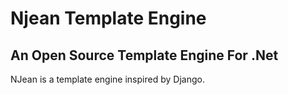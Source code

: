 # Njean Template Engine #

## An Open Source Template Engine For .Net ##

NJean is a template engine inspired by Django.